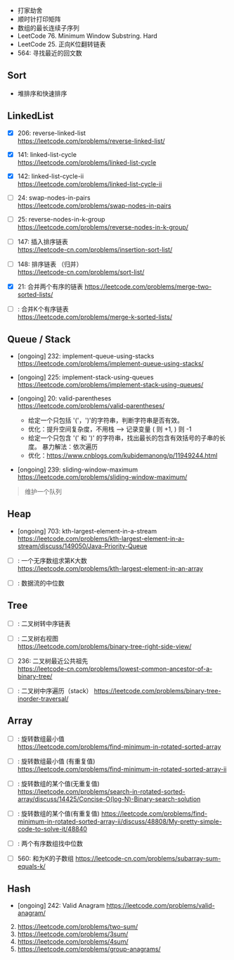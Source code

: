 
- 打家劫舍
- 顺时针打印矩阵
- 数组的最长连续子序列
- LeetCode 76. Minimum Window Substring. Hard 
- LeetCode 25. 正向K位翻转链表 
- 564: 寻找最近的回文数



## Sort
- 堆排序和快速排序

## LinkedList

- [x] 206: reverse-linked-list   
https://leetcode.com/problems/reverse-linked-list/ 

- [x] 141: linked-list-cycle  
https://leetcode.com/problems/linked-list-cycle

- [x] 142: linked-list-cycle-ii  
https://leetcode.com/problems/linked-list-cycle-ii

- [ ] 24: swap-nodes-in-pairs   
https://leetcode.com/problems/swap-nodes-in-pairs 

- [ ] 25: reverse-nodes-in-k-group  
https://leetcode.com/problems/reverse-nodes-in-k-group/

- [ ] 147: 插入排序链表  
https://leetcode-cn.com/problems/insertion-sort-list/

- [ ] 148: 排序链表 （归并）  
https://leetcode-cn.com/problems/sort-list/

- [x] 21: 合并两个有序的链表
https://leetcode.com/problems/merge-two-sorted-lists/ 

- [ ] : 合并K个有序链表  
https://leetcode.com/problems/merge-k-sorted-lists/

## Queue / Stack

- [ongoing] 232: implement-queue-using-stacks   
https://leetcode.com/problems/implement-queue-using-stacks/

- [ongoing] 225: implement-stack-using-queues  
https://leetcode.com/problems/implement-stack-using-queues/

- [ongoing] 20: valid-parentheses  
https://leetcode.com/problems/valid-parentheses/
  - 给定一个只包括 '('，')'的字符串，判断字符串是否有效。
  - 优化：提升空间复杂度，不用栈 --> 记录变量 ( 则 +1, ) 则 -1
  - 给定一个只包含 '(' 和 ')' 的字符串，找出最长的包含有效括号的子串的长度。
   暴力解法：依次遍历
  - 优化：https://www.cnblogs.com/kubidemanong/p/11949244.html 

- [ongoing] 239: sliding-window-maximum   
https://leetcode.com/problems/sliding-window-maximum/
> 维护一个队列

## Heap

- [ongoing] 703: kth-largest-element-in-a-stream  
https://leetcode.com/problems/kth-largest-element-in-a-stream/discuss/149050/Java-Priority-Queue

- [ ] : 一个无序数组求第K大数  
https://leetcode.com/problems/kth-largest-element-in-an-array

- [ ] : 数据流的中位数


## Tree

- [ ] : 二叉树转中序链表

- [ ] : 二叉树右视图  
https://leetcode.com/problems/binary-tree-right-side-view/ 

- [ ] 236: 二叉树最近公共祖先  
https://leetcode-cn.com/problems/lowest-common-ancestor-of-a-binary-tree/

- [ ] : 二叉树中序遍历（stack）
https://leetcode.com/problems/binary-tree-inorder-traversal/


## Array
- [ ] : 旋转数组最小值  
https://leetcode.com/problems/find-minimum-in-rotated-sorted-array

- [ ] : 旋转数组最小值 (有重复值)   
https://leetcode.com/problems/find-minimum-in-rotated-sorted-array-ii

- [ ] : 旋转数组的某个值(无重复值)  
https://leetcode.com/problems/search-in-rotated-sorted-array/discuss/14425/Concise-O(log-N)-Binary-search-solution

- [ ] : 旋转数组的某个值(有重复值)
https://leetcode.com/problems/find-minimum-in-rotated-sorted-array-ii/discuss/48808/My-pretty-simple-code-to-solve-it/48840

- [ ] : 两个有序数组找中位数

- [ ] 560: 和为K的子数组
https://leetcode-cn.com/problems/subarray-sum-equals-k/

## Hash

- [ongoing] 242: Valid Anagram
https://leetcode.com/problems/valid-anagram/ 
 
2. https://leetcode.com/problems/two-sum/
3. https://leetcode.com/problems/3sum/
4. https://leetcode.com/problems/4sum/
5. https://leetcode.com/problems/group-anagrams/
